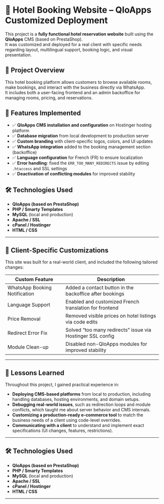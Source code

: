 # 🏨 Hotel Booking Website – QloApps Customized Deployment

This project is a **fully functional hotel reservation website** built using the **QloApps** CMS (based on PrestaShop).  
It was customized and deployed for a real client with specific needs regarding layout, multilingual support, booking logic, and visual presentation.

## 📌 Project Overview

This hotel booking platform allows customers to browse available rooms, make bookings, and interact with the business directly via WhatsApp.  
It includes both a user-facing frontend and an admin backoffice for managing rooms, pricing, and reservations.

## 🚀 Features Implemented

- ✅ **QloApps CMS installation and configuration** on Hostinger hosting platform
- ✅ **Database migration** from local development to production server
- ✅ **Custom branding** with client-specific logos, colors, and UI updates
- ✅ **WhatsApp integration** added to the booking management section (backoffice)
- ✅ **Language configuration** for French (FR) to ensure localization
- ✅ **Error handling**: fixed the `ERR_TOO_MANY_REDIRECTS` issue by editing `.htaccess` and SSL settings
- ✅ **Deactivation of conflicting modules** for improved stability

## 🛠️ Technologies Used

- **QloApps (based on PrestaShop)**
- **PHP / Smarty Templates**
- **MySQL** (local and production)
- **Apache / SSL**
- **cPanel / Hostinger**
- **HTML / CSS**

---

## 👤 Client-Specific Customizations

This site was built for a real-world client, and included the following tailored changes:

| Custom Feature                | Description                                                |
| ----------------------------- | ---------------------------------------------------------- |
| WhatsApp Booking Notification | Added a contact button in the backoffice after bookings    |
| Language Support              | Enabled and customized French translation for frontend     |
| Price Removal                 | Removed visible prices on hotel listings via code edits    |
| Redirect Error Fix            | Solved “too many redirects” issue via Hostinger SSL config |
| Module Clean-up               | Disabled non-QloApps modules for improved stability        |

---

## 🧠 Lessons Learned

Throughout this project, I gained practical experience in:

- **Deploying CMS-based platforms** from local to production, including handling databases, hosting environments, and domain setups.
- **Debugging real-world issues**, such as redirection loops and module conflicts, which taught me about server behavior and CMS internals.
- **Customizing a production-ready e-commerce tool** to match the business needs of a client using code-level overrides.
- **Communicating with a client** to understand and implement exact specifications (UI changes, features, restrictions).

---

## 🛠️ Technologies Used

- **QloApps (based on PrestaShop)**
- **PHP / Smarty Templates**
- **MySQL** (local and production)
- **Apache / SSL**
- **cPanel / Hostinger**
- **HTML / CSS**

---
